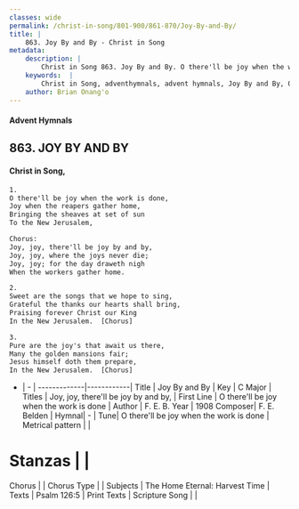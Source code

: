 ```yaml
---
classes: wide
permalink: /christ-in-song/801-900/861-870/Joy-By-and-By/
title: |
    863. Joy By and By - Christ in Song
metadata:
    description: |
        Christ in Song 863. Joy By and By. O there'll be joy when the work is done, Joy when the reapers gather home, Bringing the sheaves at set of sun To the New Jerusalem, Chorus: Joy, joy, there'll be joy by and by, Joy, joy, where the joys never die; Joy, joy; for the day draweth nigh When the workers gather home.
    keywords:  |
        Christ in Song, adventhymnals, advent hymnals, Joy By and By, O there'll be joy when the work is done. Joy, joy, there'll be joy by and by,
    author: Brian Onang'o
---
```


#### Advent Hymnals
## 863. JOY BY AND BY
####  Christ in Song,

```txt
1.
O there'll be joy when the work is done,
Joy when the reapers gather home,
Bringing the sheaves at set of sun
To the New Jerusalem,

Chorus:
Joy, joy, there'll be joy by and by,
Joy, joy, where the joys never die;
Joy, joy; for the day draweth nigh
When the workers gather home.

2.
Sweet are the songs that we hope to sing,
Grateful the thanks our hearts shall bring,
Praising forever Christ our King
In the New Jerusalem.  [Chorus]

3.
Pure are the joy's that await us there,
Many the golden mansions fair;
Jesus himself doth them prepare,
In the New Jerusalem.  [Chorus]

```

- |   -  |
-------------|------------|
Title | Joy By and By |
Key | C Major |
Titles | Joy, joy, there'll be joy by and by, |
First Line | O there'll be joy when the work is done |
Author | F. E. B.
Year | 1908
Composer| F. E. Belden |
Hymnal|  - |
Tune| O there'll be joy when the work is done |
Metrical pattern | |
# Stanzas |  |
Chorus |  |
Chorus Type |  |
Subjects | The Home Eternal: Harvest Time |
Texts | Psalm 126:5 |
Print Texts | 
Scripture Song |  |
    
